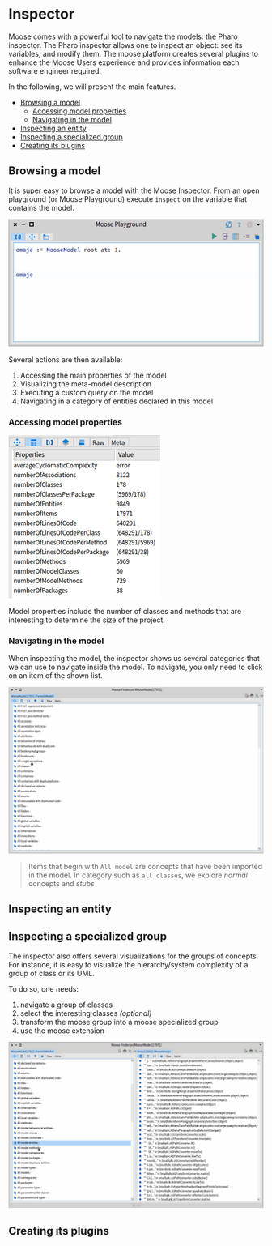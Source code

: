 # Inspector <!-- omit in toc -->

Moose comes with a powerful tool to navigate the models: the Pharo inspector.
The Pharo inspector allows one to inspect an object: see its variables, and modify them.
The moose platform creates several plugins to enhance the Moose Users experience and provides information each software engineer required.

In the following, we will present the main features.

- [Browsing a model](#browsing-a-model)
  - [Accessing model properties](#accessing-model-properties)
  - [Navigating in the model](#navigating-in-the-model)
- [Inspecting an entity](#inspecting-an-entity)
- [Inspecting a specialized group](#inspecting-a-specialized-group)
- [Creating its plugins](#creating-its-plugins)

## Browsing a model

It is super easy to browse a model with the Moose Inspector.
From an open playground (or Moose Playground) execute `inspect` on the variable that contains the model.

![Open inspector example](open.gif)

Several actions are then available:

1. Accessing the main properties of the model
2. Visualizing the meta-model description
3. Executing a custom query on the model
4. Navigating in a category of entities declared in this model

### Accessing model properties

![Image of the model properties](model-properties.png)

Model properties include the number of classes and methods that are interesting to determine the size of the project.

### Navigating in the model

When inspecting the model, the inspector shows us several categories that we can use to navigate inside the model.
To navigate, you only need to click on an item of the shown list.

![Example browsing model](browse.gif)

> Items that begin with `All model` are concepts that have been imported in the model.
> In category such as `all classes`, we explore *normal* concepts and *stubs*

## Inspecting an entity

## Inspecting a specialized group

The inspector also offers several visualizations for the groups of concepts.
For instance, it is easy to visualize the hierarchy/system complexity of a group of class or its UML.

To do so, one needs:

1. navigate a group of classes
2. select the interesting classes *(optional)*
3. transform the moose group into a moose specialized group
4. use the moose extension

![Example to show system complexity](system-complexity.gif)

## Creating its plugins
